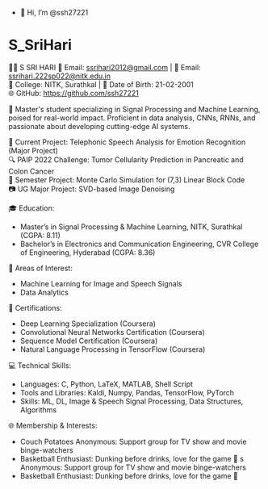 - 👋 Hi, I’m @ssh27221
 
# S_SriHari

👨‍💻 S SRI HARI
📧 Email: ssrihari2012@gmail.com | 📧 Email: ssrihari.222sp022@nitk.edu.in <br>
🏫 College: NITK, Surathkal | 📅 Date of Birth: 21-02-2001 <br>
🌐 GitHub: https://github.com/ssh27221

🚀 Master's student specializing in Signal Processing and Machine Learning, poised for real-world impact. Proficient in data analysis, CNNs, RNNs, and passionate about developing cutting-edge AI systems.

🔧 Current Project: Telephonic Speech Analysis for Emotion Recognition (Major Project)<br>
🔍 PAIP 2022 Challenge: Tumor Cellularity Prediction in Pancreatic and Colon Cancer<br>
🧮 Semester Project: Monte Carlo Simulation for (7,3) Linear Block Code<br>
📷 UG Major Project: SVD-based Image Denoising<br>

🎓 Education:
- Master’s in Signal Processing & Machine Learning, NITK, Surathkal (CGPA: 8.11)
- Bachelor’s in Electronics and Communication Engineering, CVR College of Engineering, Hyderabad (CGPA: 8.36)

🌟 Areas of Interest:
- Machine Learning for Image and Speech Signals
- Data Analytics

📜 Certifications:
- Deep Learning Specialization (Coursera)
- Convolutional Neural Networks Certification (Coursera)
- Sequence Model Certification (Coursera)
- Natural Language Processing in TensorFlow (Coursera)

💻 Technical Skills:
- Languages: C, Python, LaTeX, MATLAB, Shell Script
- Tools and Libraries: Kaldi, Numpy, Pandas, TensorFlow, PyTorch
- Skills: ML, DL, Image & Speech Signal Processing, Data Structures, Algorithms

🌐 Membership & Interests:
- Couch Potatoes Anonymous: Support group for TV show and movie binge-watchers
- Basketball Enthusiast: Dunking before drinks, love for the game 🏀
s Anonymous: Support group for TV show and movie binge-watchers
- Basketball Enthusiast: Dunking before drinks, love for the game 🏀
